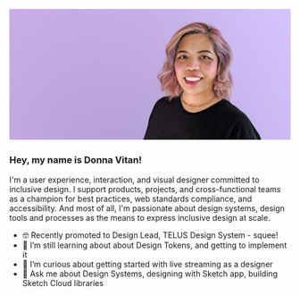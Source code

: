 ![Headshot of Donna Vitan smiling, wearing a plain black t-shirt with a solid lavendar background](https://raw.githubusercontent.com/donnavitan/donnavitan/master/donna-vitan-20200712-github-banner.jpg)

### Hey, my name is Donna Vitan!

I'm a user experience, interaction, and visual designer committed to inclusive design. I support products, projects, and cross-functional teams as a champion for best practices, web standards compliance, and accessibility. And most of all, I'm passionate about design systems, design tools and processes as the means to express inclusive design at scale.

- 🤓 Recently promoted to Design Lead, TELUS Design System - squee!
- 🌱 I’m still learning about about Design Tokens, and getting to implement it
- 🤔 I’m curious about getting started with live streaming as a designer
- 💬 Ask me about Design Systems, designing with Sketch app, building Sketch Cloud libraries
<!--
**donnavitan/donnavitan** is a ✨ _special_ ✨ repository because its `README.md` (this file) appears on your GitHub profile.

Here are some ideas to get you started:

- 🔭 I’m currently working on ...
- 🌱 I’m currently learning ...
- 👯 I’m looking to collaborate on ...
- 🤔 I’m looking for help with ...
- 💬 Ask me about ...
- 📫 How to reach me: ...
- 😄 Pronouns: ...
- ⚡ Fun fact: ...
  -->
